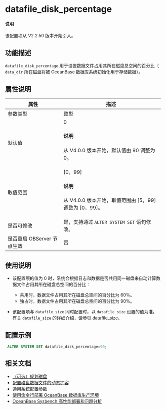# datafile_disk_percentage

<main id="notice" type='explain'>
  <h4>说明</h4>
  <p>该配置项从 V2.2.50 版本开始引入。</p>
</main>

## 功能描述

`datafile_disk_percentage` 用于设置数据文件占用其所在磁盘总空间的百分比（ `data_dir` 所在磁盘将被 OceanBase 数据库系统初始化用于存储数据）。

## 属性说明

|  **属性**  | **描述**|
|------------|---------|
| 参数类型    | 整型    |
| 默认值      | 0 <main id="notice" type='explain'><h4>说明</h4><p>从 V4.0.0 版本开始，默认值由 90 调整为 0。</p></main>       |
| 取值范围    | [0，99]<main id="notice" type='explain'><h4>说明</h4><p>从 V4.0.0 版本开始，取值范围由 [5，99] 调整为 [0，99]。</p></main> |
| 是否可修改  | 是，支持通过 `ALTER SYSTEM SET` 语句修改。|
| 是否重启 OBServer 节点生效 | 否        |

## 使用说明

* 该配置项的值为 0 时，系统会根据日志和数据是否共用同一磁盘来自动计算数据文件占用其所在磁盘总空间的百分比：

  * 共用时，数据文件占用其所在磁盘总空间的百分比为 60%。
  * 独占时，数据文件占用其所在磁盘总空间的百分比为 90%。

* 该配置项与 <code>datafile_size</code> 同时配置时，以 <code>datafile_size</code> 设置的值为准。有关 <code>datafile_size</code> 的详细介绍，请参见 <a href="5400.datafile_size.md">datafile_size</a>。

## 配置示例

```sql
 ALTER SYSTEM SET datafile_disk_percentage=90;
```

## 相关文档

* [（可选）规划磁盘](../../../../400.deploy/500.deploy-oceanbase-database-community-edition/200.local-deployment/200.environment-and-configuration-checks/400.plan-disks-optional.md)
* [配置磁盘数据文件的动态扩容](../../../../700.reference/200.system-management/1000.disk-data-file-management/100.disk-data-file-dynamic-expansion.md)
* [通用系统配置参数](../../../../700.reference/200.system-management/200.configuration-management/400.recommended-general-system-parameters.md)
* [使用命令行部署 OceanBase 数据库生产环境](../../../../400.deploy/500.deploy-oceanbase-database-community-edition/200.local-deployment/500.deploy-OceanBase-database-of-multi-node-cluster.md)
* [OceanBase Sysbench 高性能部署和问题分析](../../../../700.reference/1100.performance-test/500.0sysbench-high-performance-deployment-and-roubleshooting.md)
